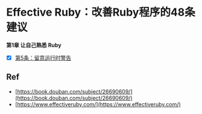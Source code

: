 # Effective Ruby：改善Ruby程序的48条建议

**第1章 让自己熟悉 Ruby**

* [x] [第5条：留意运行时警告](./05)

## Ref

* [https://book.douban.com/subject/26690609/](https://book.douban.com/subject/26690609/)
* [https://www.effectiveruby.com/](https://www.effectiveruby.com/)